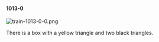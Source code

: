 #### 1013-0
![train-1013-0-0.png](https://github.com/lil-lab/nlvr/raw/master/nlvr/train/images/44/train-1013-0-0.png "train-1013-0-0.png")

There is a box with a yellow triangle and two black triangles.